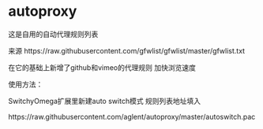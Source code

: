 # autoproxy

<P>这是自用的自动代理规则列表
<p>来源 https://raw.githubusercontent.com/gfwlist/gfwlist/master/gfwlist.txt
<p>在它的基础上新增了github和vimeo的代理规则 加快浏览速度
<p>
<p>使用方法：
<p>SwitchyOmega扩展里新建auto switch模式 规则列表地址填入
<p>https://raw.githubusercontent.com/aglent/autoproxy/master/autoswitch.pac

